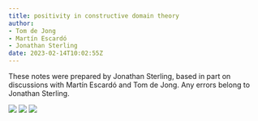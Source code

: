```yaml
---
title: positivity in constructive domain theory
author:
- Tom de Jong
- Martín Escardó
- Jonathan Sterling
date: 2023-02-14T10:02:55Z
---
```


These notes were prepared by Jonathan Sterling, based in part on discussions with Martín Escardó and Tom de Jong. Any errors belong to Jonathan Sterling.

![](jms-002C)
![](jms-002D)
![](jms-001Z)
